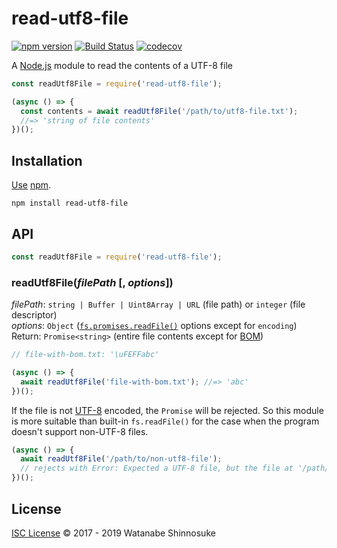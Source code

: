 # read-utf8-file

[![npm version](https://img.shields.io/npm/v/read-utf8-file.svg)](https://www.npmjs.com/package/read-utf8-file)
[![Build Status](https://travis-ci.com/shinnn/read-utf8-file.svg?branch=master)](https://travis-ci.com/shinnn/read-utf8-file)
[![codecov](https://codecov.io/gh/shinnn/read-utf8-file/branch/master/graph/badge.svg)](https://codecov.io/gh/shinnn/read-utf8-file)

A [Node.js](https://nodejs.org/) module to read the contents of a UTF-8 file

```javascript
const readUtf8File = require('read-utf8-file');

(async () => {
  const contents = await readUtf8File('/path/to/utf8-file.txt');
  //=> 'string of file contents'
})();
```

## Installation

[Use](https://docs.npmjs.com/cli/install) [npm](https://docs.npmjs.com/about-npm/).

```
npm install read-utf8-file
```

## API

```javascript
const readUtf8File = require('read-utf8-file');
```

### readUtf8File(*filePath* [, *options*])

*filePath*: `string | Buffer | Uint8Array | URL` (file path) or `integer` (file descriptor)  
*options*: `Object` ([`fs.promises.readFile()`](https://nodejs.org/api/fs.html#fs_fspromises_readfile_path_options) options except for `encoding`)  
Return: `Promise<string>` (entire file contents except for [BOM](http://unicode.org/faq/utf_bom.html))

```javascript
// file-with-bom.txt: '\uFEFFabc'

(async () => {
  await readUtf8File('file-with-bom.txt'); //=> 'abc'
})();
```

If the file is not [UTF-8](https://tools.ietf.org/html/rfc3629) encoded, the `Promise` will be rejected. So this module is more suitable than built-in `fs.readFile()` for the case when the program doesn't support non-UTF-8 files.

```javascript
(async () => {
  await readUtf8File('/path/to/non-utf8-file');
  // rejects with Error: Expected a UTF-8 file, but the file at '/path/to/non-utf8-file' is not UTF-8 encoded.
})();
```

## License

[ISC License](./LICENSE) © 2017 - 2019 Watanabe Shinnosuke
